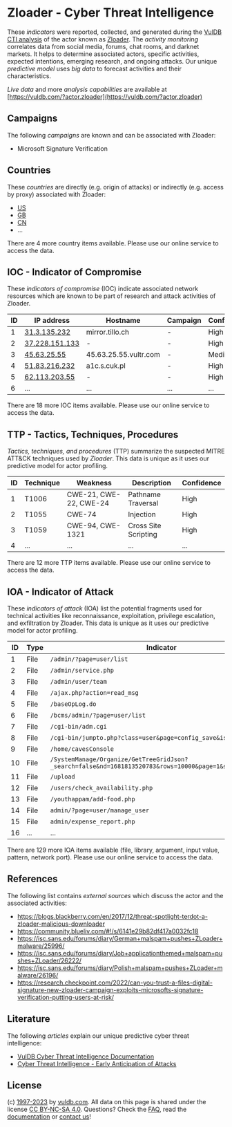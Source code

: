 # Zloader - Cyber Threat Intelligence

These _indicators_ were reported, collected, and generated during the [VulDB CTI analysis](https://vuldb.com/?kb.cti) of the actor known as [Zloader](https://vuldb.com/?actor.zloader). The _activity monitoring_ correlates data from social media, forums, chat rooms, and darknet markets. It helps to determine associated actors, specific activities, expected intentions, emerging research, and ongoing attacks. Our unique _predictive model_ uses _big data_ to forecast activities and their characteristics.

_Live data_ and more _analysis capabilities_ are available at [https://vuldb.com/?actor.zloader](https://vuldb.com/?actor.zloader)

## Campaigns

The following _campaigns_ are known and can be associated with Zloader:

* Microsoft Signature Verification

## Countries

These _countries_ are directly (e.g. origin of attacks) or indirectly (e.g. access by proxy) associated with Zloader:

* [US](https://vuldb.com/?country.us)
* [GB](https://vuldb.com/?country.gb)
* [CN](https://vuldb.com/?country.cn)
* ...

There are 4 more country items available. Please use our online service to access the data.

## IOC - Indicator of Compromise

These _indicators of compromise_ (IOC) indicate associated network resources which are known to be part of research and attack activities of Zloader.

ID | IP address | Hostname | Campaign | Confidence
-- | ---------- | -------- | -------- | ----------
1 | [31.3.135.232](https://vuldb.com/?ip.31.3.135.232) | mirror.tillo.ch | - | High
2 | [37.228.151.133](https://vuldb.com/?ip.37.228.151.133) | - | - | High
3 | [45.63.25.55](https://vuldb.com/?ip.45.63.25.55) | 45.63.25.55.vultr.com | - | Medium
4 | [51.83.216.232](https://vuldb.com/?ip.51.83.216.232) | a1c.s.cuk.pl | - | High
5 | [62.113.203.55](https://vuldb.com/?ip.62.113.203.55) | - | - | High
6 | ... | ... | ... | ...

There are 18 more IOC items available. Please use our online service to access the data.

## TTP - Tactics, Techniques, Procedures

_Tactics, techniques, and procedures_ (TTP) summarize the suspected MITRE ATT&CK techniques used by _Zloader_. This data is unique as it uses our predictive model for actor profiling.

ID | Technique | Weakness | Description | Confidence
-- | --------- | -------- | ----------- | ----------
1 | T1006 | CWE-21, CWE-22, CWE-24 | Pathname Traversal | High
2 | T1055 | CWE-74 | Injection | High
3 | T1059 | CWE-94, CWE-1321 | Cross Site Scripting | High
4 | ... | ... | ... | ...

There are 12 more TTP items available. Please use our online service to access the data.

## IOA - Indicator of Attack

These _indicators of attack_ (IOA) list the potential fragments used for technical activities like reconnaissance, exploitation, privilege escalation, and exfiltration by Zloader. This data is unique as it uses our predictive model for actor profiling.

ID | Type | Indicator | Confidence
-- | ---- | --------- | ----------
1 | File | `/admin/?page=user/list` | High
2 | File | `/admin/service.php` | High
3 | File | `/admin/user/team` | High
4 | File | `/ajax.php?action=read_msg` | High
5 | File | `/baseOpLog.do` | High
6 | File | `/bcms/admin/?page=user/list` | High
7 | File | `/cgi-bin/adm.cgi` | High
8 | File | `/cgi-bin/jumpto.php?class=user&page=config_save&isphp=1` | High
9 | File | `/home/cavesConsole` | High
10 | File | `/SystemManage/Organize/GetTreeGridJson?_search=false&nd=1681813520783&rows=10000&page=1&sidx=&sord=asc` | High
11 | File | `/upload` | Low
12 | File | `/users/check_availability.php` | High
13 | File | `/youthappam/add-food.php` | High
14 | File | `admin/?page=user/manage_user` | High
15 | File | `admin/expense_report.php` | High
16 | ... | ... | ...

There are 129 more IOA items available (file, library, argument, input value, pattern, network port). Please use our online service to access the data.

## References

The following list contains _external sources_ which discuss the actor and the associated activities:

* https://blogs.blackberry.com/en/2017/12/threat-spotlight-terdot-a-zloader-malicious-downloader
* https://community.blueliv.com/#!/s/6141e29b82df417a0032fc18
* https://isc.sans.edu/forums/diary/German+malspam+pushes+ZLoader+malware/25996/
* https://isc.sans.edu/forums/diary/Job+applicationthemed+malspam+pushes+ZLoader/26222/
* https://isc.sans.edu/forums/diary/Polish+malspam+pushes+ZLoader+malware/26196/
* https://research.checkpoint.com/2022/can-you-trust-a-files-digital-signature-new-zloader-campaign-exploits-microsofts-signature-verification-putting-users-at-risk/

## Literature

The following _articles_ explain our unique predictive cyber threat intelligence:

* [VulDB Cyber Threat Intelligence Documentation](https://vuldb.com/?kb.cti)
* [Cyber Threat Intelligence - Early Anticipation of Attacks](https://www.scip.ch/en/?labs.20201022)

## License

(c) [1997-2023](https://vuldb.com/?kb.changelog) by [vuldb.com](https://vuldb.com/?kb.about). All data on this page is shared under the license [CC BY-NC-SA 4.0](https://creativecommons.org/licenses/by-nc-sa/4.0/). Questions? Check the [FAQ](https://vuldb.com/?kb.faq), read the [documentation](https://vuldb.com/?kb) or [contact us](https://vuldb.com/?contact)!
